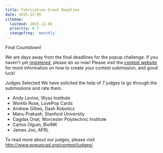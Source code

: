 ```yaml
---
title: Fabrication Grant Deadline
date: 2015-12-05
sitemap:
  lastmod: 2015-12-05
  priority: 0.7
  changefreq: 'monthly'
---
```


Final Countdown!

We are days away from the final deadlines for the popup challenge.  If you haven't yet [registered](http://www.popupcad.org/contest/register/), please do so now! Please visit the [contest website](http://www.popupcad.org/contest/overview/) for more information on how to create your contest submission, and good luck! 

Judges Selected
We have solicited the help of 7 judges to go through the submissions and rate them.

* Andy Levine, Wyss Institute
* Wombi Rose, LovePop Cards
* Andrew Gillies, Dash Robotics
* Manu Prakash, Stanford University
* Cagdas Onal, Worcester Polytechnic Institute
* Carlos Olguin, BioINK
* James Joo, AFRL

To read more about our judges, please visit <http://www.popupcad.org/contest/judges/>